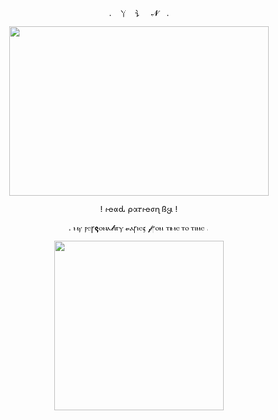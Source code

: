 <p align="center"> . 丫 讠 𝓝 .



<p align="center">
  <img width="460" height="300" src="https://i.pinimg.com/564x/c7/8d/70/c78d708f2a36177757158c396106f1d6.jpg">
</p>
<p align="center"> ! ɾҽαԃ ρα𝜏ɾҽσɳ ßყι !
<p align="center">  . ⲙⲩ ⲣⲉꞅ𝛓ⲟⲛⲁ𝓵ⲓⲧⲩ 𝓿ⲁꞅⲓⲉ𝛓 𝓯ꞅⲟⲙ ⲧⲓⲙⲉ ⲧⲟ ⲧⲓⲙⲉ . 

<p align="center">
  <img width="300" height="300" src="https://i.pinimg.com/originals/c2/d0/01/c2d001a4799453ba6060a0433338810b.gif">
</p>
